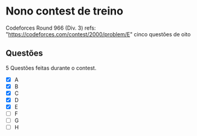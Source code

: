 # Nono contest de treino

Codeforces Round 966 (Div. 3)
refs: "https://codeforces.com/contest/2000/problem/E"
cinco questões de oito

## Questões
5 Questões feitas durante o contest.
- [X] A
- [X] B
- [X] C
- [X] D
- [X] E
- [ ] F
- [ ] G
- [ ] H
